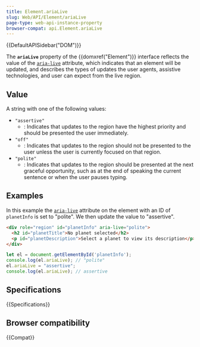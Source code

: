 ```yaml
---
title: Element.ariaLive
slug: Web/API/Element/ariaLive
page-type: web-api-instance-property
browser-compat: api.Element.ariaLive
---
```


{{DefaultAPISidebar("DOM")}}

The **`ariaLive`** property of the {{domxref("Element")}} interface reflects the value of the [`aria-live`](/en-US/docs/Web/Accessibility/ARIA/ARIA_Live_Regions) attribute, which indicates that an element will be updated, and describes the types of updates the user agents, assistive technologies, and user can expect from the live region.

## Value

A string with one of the following values:

- `"assertive"`
  - : Indicates that updates to the region have the highest priority and should be presented the user immediately.
- `"off"`
  - : Indicates that updates to the region should not be presented to the user unless the user is currently focused on that region.
- `"polite"`
  - : Indicates that updates to the region should be presented at the next graceful opportunity, such as at the end of speaking the current sentence or when the user pauses typing.

## Examples

In this example the [`aria-live`](/en-US/docs/Web/Accessibility/ARIA/Attributes/aria-live) attribute on the element with an ID of `planetInfo` is set to "polite". We then update the value to "assertive".

```html
<div role="region" id="planetInfo" aria-live="polite">
  <h2 id="planetTitle">No planet selected</h2>
  <p id="planetDescription">Select a planet to view its description</p>
</div>
```

```js
let el = document.getElementById('planetInfo');
console.log(el.ariaLive); // "polite"
el.ariaLive = "assertive";
console.log(el.ariaLive); // assertive
```

## Specifications

{{Specifications}}

## Browser compatibility

{{Compat}}
